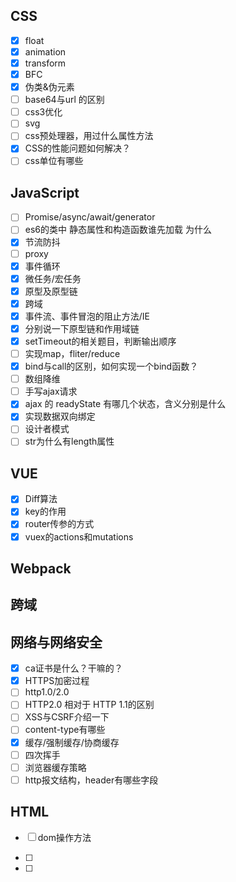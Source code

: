 ## CSS

- [x] float
- [x]  animation  
- [x]  transform  
- [x] BFC
- [x] 伪类&伪元素
- [ ] base64与url 的区别
- [ ] css3优化
- [ ] svg
- [ ] css预处理器，用过什么属性方法
- [x]  CSS的性能问题如何解决？ 
- [ ]  css单位有哪些

## JavaScript

- [ ] Promise/async/await/generator
- [ ] es6的类中 静态属性和构造函数谁先加载 为什么  
- [x] 节流防抖
- [ ] proxy
- [x] 事件循环
- [x] 微任务/宏任务
- [x] 原型及原型链
- [x] 跨域
- [x] 事件流、事件冒泡的阻止方法/IE
- [x]  分别说一下原型链和作用域链 
- [x]   setTimeout的相关题目，判断输出顺序 
- [ ] 实现map，fliter/reduce
- [x] bind与call的区别，如何实现一个bind函数？ 
- [ ] 数组降维
- [ ] 手写ajax请求
- [x]  ajax 的 readyState 有哪几个状态，含义分别是什么 
- [x]  实现数据双向绑定
- [ ]  设计者模式
- [ ]  str为什么有length属性

## VUE

- [x] Diff算法
- [x] key的作用
- [x] router传参的方式
- [x] vuex的actions和mutations

## Webpack

## 跨域

## 网络与网络安全

- [x] ca证书是什么？干嘛的？
- [x] HTTPS加密过程
- [ ] http1.0/2.0
- [ ]  HTTP2.0 相对于 HTTP 1.1的区别 
- [ ]   XSS与CSRF介绍一下 
- [ ]   content-type有哪些
- [x]   缓存/强制缓存/协商缓存
- [ ]   四次挥手
- [ ]   浏览器缓存策略
- [ ]   http报文结构，header有哪些字段

## HTML

- [ ] dom操作方法

- [ ] 
- [ ] 

